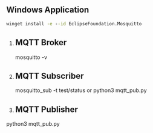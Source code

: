 ## Windows Application
```cmd
winget install -e --id EclipseFoundation.Mosquitto
```

1. ## MQTT Broker

	mosquitto -v

2. ## MQTT Subscriber

	mosquitto_sub -t test/status
 or  python3 mqtt_pub.py
3. ## MQTT Publisher
 python3 mqtt_pub.py
